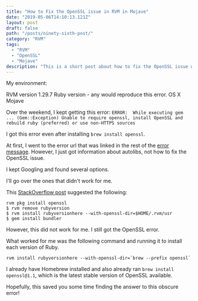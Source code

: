 ```yaml
---
title: "How to Fix the OpenSSL issue in RVM in Mojave"
date: "2019-05-06T14:10:13.121Z"
layout: post
draft: false
path: "/posts/ninety-sixth-post/"
category: "RVM"
tags:
  - "RVM"
  - "OpenSSL"
  - "Mojave"
description: "This is a short post about how to fix the OpenSSL issue with installing Ruby versions."
---
```

My environment: 

RVM version 1.29.7
Ruby version - any would reproduce this error. 
OS X Mojave 

Over the weekend, I kept getting this error: 
`ERROR:  While executing gem ... (Gem::Exception) Unable to require openssl, install OpenSSL and rebuild ruby (preferred) or use non-HTTPS sources`

I got this error even after installing `brew install openssl`.

At first, I went to the error url that was linked in the rest of the [error message](https://rvm.io/rvm/autolibs). However, I just got information about autolibs, not how to fix the OpenSSL issue. 

I kept Googling and found several options. 

I'll go over the ones that didn't work for me. 

This [StackOverflow post](https://stackoverflow.com/questions/15511943/troubles-with-rvm-and-openssl) suggested the following: 
```
rvm pkg install openssl
$ rvm remove rubyversion
$ rvm install rubyversionhere --with-openssl-dir=$HOME/.rvm/usr
$ gem install bundler
```

However, this did not work for me. I still got the OpenSSL error. 

What worked for me was the following command and running it to install each version of Ruby. 

``` 
rvm install rubyversionhere --with-openssl-dir=`brew --prefix openssl`
```

I already have Homebrew installed and also already ran `brew install openssl@1.1`, which is the latest stable version of OpenSSL available. 

Hopefully, this saved you some time finding the answer to this obscure error! 

